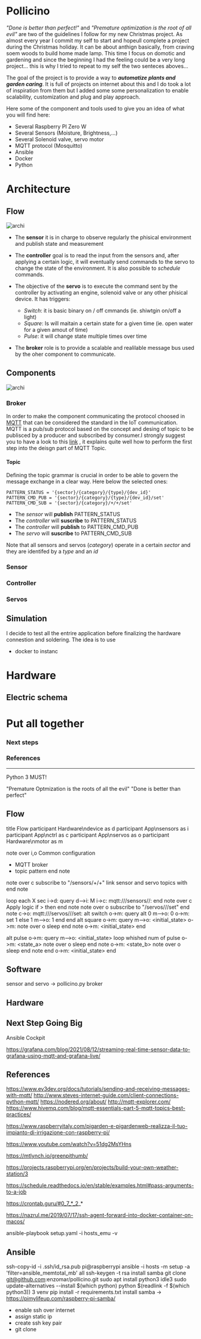 
# Pollicino

*"Done is better than perfect!"* and *"Premature optimization is the root of all evil"* are two of the guidelines I follow for my new Christmas project. As almost every year I commit my self to start and hopeull complete a project during the Christmas holiday. It can be about anthign basically, from craving soem woods to build home made lamp.
This time I focus on domotic and gardening and since the beginning I  had the feeling could be a very long project... this is why I tried to repeat to my self the two senteces aboves...

 The goal of the project is to provide a way to ***automatize plants  and garden caring***.
It is full of projects on internet about this and I do took a lot of inspiration from them but I added some some personalization to enable scalability, customization and plug and play approach.

Here some of the component and tools used to give you an idea of what you will find here:

- Several Raspberry PI Zero W
- Several Sensors (Moisture, Brightness,...)
- Several Solenoid valve, servo motor
- MQTT protocol (Mosquitto)
- Ansible
- Docker
- Python

# Architecture

## Flow

![archi](docs/flow.png)

- The **sensor** it is in charge to observe regularly the phisical environment and publish state and measurement
- The **controller** goal is to read the input from the sensors and, after applying a certain logic, it will eventually send commands to the servo to change the state of the environment. It is also possible to *schedule* commands.
- The objective of the **servo** is to execute the command sent by the controller by activating an engine, solenoid valve or any other phisical device. It has triggers:
    - *Switch*: it is basic binary on / off cmmands (ie. shiwtgin on/off a light)
    - *Square*: Is will maitain a certain state for a given time (ie. open water for a given amout of time)
    - *Pulse*: it will change state multiple times over time 

- The **broker** role is to provide a scalable and realilable message bus used by the oher component to communicate.

## Components

![archi](docs/pollicino.png)


### Broker  
In order to make the component communicating the protocol choosed in [MQTT](https://mqtt.org/) that can be considered the standard in the IoT communication.   
MQTT is a pub/sub protocol based on the concept and desing of topic to be publisced by a producer and subscribed by consumer.I strongly suggest you to have a look to this [link](https://www.hivemq.com/blog/mqtt-essentials-part-5-mqtt-topics-best-practices/) , it explains quite well how to perform the first step into the deisgn part of MQTT Topic.
#### Topic
Defining the topic grammar is crucial in order to be able to govern the message exchange in a clear way. Here below the selected ones:

    PATTERN_STATUS = '{sector}/{category}/{type}/{dev_id}'
    PATTERN_CMD_PUB = '{sector}/{category}/{type}/{dev_id}/set'
    PATTERN_CMD_SUB = '{sector}/{category}/+/+/set'

- The *sensor* will **publish** PATTERN_STATUS
- The *controller* will **suscribe** to PATTERN_STATUS
- The *controller* will **publish** to PATTERN\_CMD_PUB
- The *servo* will **suscribe** to PATTERN\_CMD_SUB

Note that all sensors and servos (*category*) operate in a certain *sector* and they are identifed by a *type* and an *id*

### Sensor



### Controller



### Servos



## Simulation
I decide to test all the entrire application before finalizing the hardware connestion and soldering. The idea is to use 
- docker to instanc

# Hardware
## Electric schema

# Put all together
### Next steps

### References


------------------------------------------
Python 3 MUST!


"Premature Optmization is the roots of all the evil"
"Done is better than perfect"


Flow
-------

title Flow 
participant Hardware\ndevice as d
participant App\nsensors as i
participant App\nctrl as c
participant App\nservos as o
participant Hardware\nmotor as m


note over i,o
Common configuration
- MQTT broker
- topic pattern
end note

note over c
subscribe to "<sector>/sensors/+/+"
link sensor and servo topics with <threshold>
end note

loop each X sec
i->d: query
d-->i: M
i->c: mqtt://<sector>/sensors/<type>/<id>: <value>
end
note over c
Apply logic 
if <value> > <threshold> 
then <state>
end note
note over o
subscribe to "<sector>/servos/<type>/<id>/set"
end note
c->o: mqtt://<sector>/servos/<type>/<id>/set: <state>
alt switch
o->m: query
alt 0
m-->o: 0
o->m: set 1
else 1
m-->o: 1
end
end
alt square
o->m: query
m-->o: <initial_state>
o->m: <state>
note over o
sleep
end note
o->m: <initial_state>
end

alt pulse
o->m: query
m-->o: <initial_state>
loop whished num of pulse
o->m: <state_a>
note over o
sleep
end note
o->m: <state_b>
note over o
sleep
end note
end
o->m: <initial_state>
end








Software
-------
sensor and servo -> pollicino.py
broker 


Hardware
-------


Next Step Going Big
-------
Ansible
Cockpit

https://grafana.com/blog/2021/08/12/streaming-real-time-sensor-data-to-grafana-using-mqtt-and-grafana-live/


References
-------
https://www.ev3dev.org/docs/tutorials/sending-and-receiving-messages-with-mqtt/
http://www.steves-internet-guide.com/client-connections-python-mqtt/
https://nodered.org/about/
http://mqtt-explorer.com/
https://www.hivemq.com/blog/mqtt-essentials-part-5-mqtt-topics-best-practices/

https://www.raspberryitaly.com/pigarden-e-pigardenweb-realizza-il-tuo-impianto-di-irrigazione-con-raspberry-pi/

https://www.youtube.com/watch?v=51dg2MsYHns

https://mtlynch.io/greenpithumb/

https://projects.raspberrypi.org/en/projects/build-your-own-weather-station/3

https://schedule.readthedocs.io/en/stable/examples.html#pass-arguments-to-a-job

https://crontab.guru/#0_7_*_2_*

https://nazrul.me/2019/07/17/ssh-agent-forward-into-docker-container-on-macos/


ansible-playbook setup.yaml -i hosts_emu -v

Ansible
--------
ssh-copy-id -i .ssh/id_rsa.pub pi@raspberrypi
ansible -i hosts -m setup -a 'filter=ansible_memtotal_mb' all
ssh-keygen -t rsa
install samba
git clone git@github.com:enzomar/pollicino.git
sudo apt install python3 idle3
sudo update-alternatives --install $(which python) python $(readlink -f $(which python3)) 3
venv
pip install -r requirements.txt
install samba -> https://pimylifeup.com/raspberry-pi-samba/



- enable ssh over internet
- assign static ip
- create ssh key pair
- git clone
